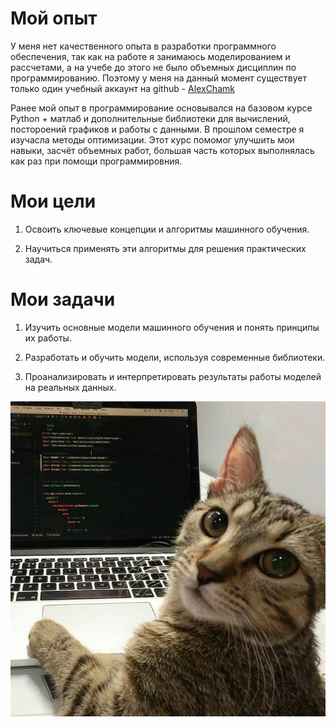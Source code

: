 # Мой опыт
У меня нет качественного опыта в разработки программного обеспечения, так как на работе я занимаюсь моделированием и рассчетами, а на учебе до этого не было объемных дисциплин по программированию. 
Поэтому у меня на данный момент существует только один учебный аккаунт на github - [AlexChamk](https://github.com/AlexChamk)

Ранее мой опыт в программирование основывался на базовом курсе Python + матлаб и дополнительные библиотеки для вычислений, постороений графиков и работы с данными. 
В прошлом семестре я изучасла методы оптимизации. Этот курс помомог улучшить мои навыки, засчёт объемных работ, большая часть которых выполнялась как раз при помощи программировния.

# Мои цели
1. Освоить ключевые концепции и алгоритмы машинного обучения.

2. Научиться применять эти алгоритмы для решения практических задач.

# Мои задачи

1. Изучить основные модели машинного обучения и понять принципы их работы.

2. Разработать и обучить модели, используя современные библиотеки.

3. Проанализировать и интерпретировать результаты работы моделей на реальных данных.

![Кот мотиватор](cat.jpg)
